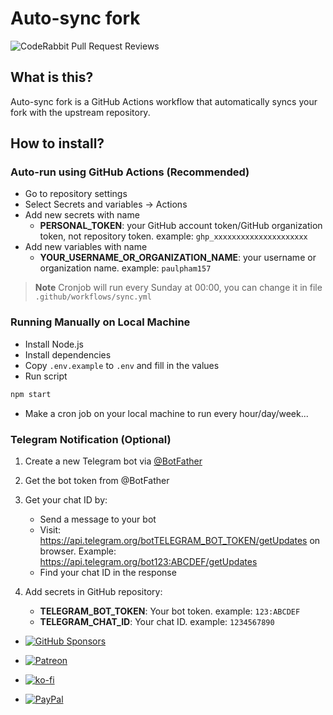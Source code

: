 # Auto-sync fork

![CodeRabbit Pull Request Reviews](https://img.shields.io/coderabbit/prs/github/paulpham157/auto-sync-fork?utm_source=oss&utm_medium=github&utm_campaign=paulpham157%2Fauto-sync-fork&labelColor=171717&color=FF570A&link=https%3A%2F%2Fcoderabbit.ai&label=CodeRabbit+Reviews)

## What is this?

Auto-sync fork is a GitHub Actions workflow that automatically syncs your fork with the upstream repository.

## How to install?

### Auto-run using GitHub Actions (Recommended)

- Go to repository settings
- Select Secrets and variables → Actions
- Add new secrets with name
  - **PERSONAL_TOKEN**: your GitHub account token/GitHub organization token, not repository token. example: `ghp_xxxxxxxxxxxxxxxxxxxxx`
- Add new variables with name
  - **YOUR_USERNAME_OR_ORGANIZATION_NAME**: your username or organization name. example: `paulpham157`

> **Note**
> Cronjob will run every Sunday at 00:00, you can change it in file `.github/workflows/sync.yml`

### Running Manually on Local Machine

- Install Node.js
- Install dependencies
- Copy `.env.example` to `.env` and fill in the values
- Run script 
```bash
npm start
```
- Make a cron job on your local machine to run every hour/day/week...

### Telegram Notification (Optional)

1. Create a new Telegram bot via [@BotFather](https://t.me/botfather)

2. Get the bot token from @BotFather

3. Get your chat ID by:
   - Send a message to your bot
   - Visit: https://api.telegram.org/botTELEGRAM_BOT_TOKEN/getUpdates on browser. Example: https://api.telegram.org/bot123:ABCDEF/getUpdates
   - Find your chat ID in the response

4. Add secrets in GitHub repository:
   - **TELEGRAM_BOT_TOKEN**: Your bot token. example: `123:ABCDEF`
   - **TELEGRAM_CHAT_ID**: Your chat ID. example: `1234567890`

- [![GitHub Sponsors](https://img.shields.io/github/sponsors/paulpham157?style=flat-square)](https://github.com/sponsors/paulpham157)

- [![Patreon](https://img.shields.io/badge/Patreon-PaulPham157-orange?style=flat-square)](https://www.patreon.com/PaulPham157)

- [![ko-fi](https://img.shields.io/badge/ko--fi-PaulPham157-orange?style=flat-square)](https://ko-fi.com/paulpham157)

- [![PayPal](https://img.shields.io/badge/PayPal-hungpham2302-orange?style=flat-square)](https://paypal.me/hungpham2302)
